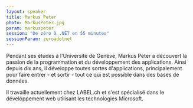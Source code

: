 ```yaml
---
layout: speaker
title: Markus Peter
photo: MarkusPeter.jpg
param: markuspeter
session: "De zéro à .NET en 55 minutes"
sessionParam: zeroadotnet
---
```


Pendant ses études à l'Université de Genève, Markus Peter a découvert la passion de la programmation et du développement
des applications. Ainsi depuis dix ans, il développe toutes sortes d'applications, principalement pour faire entrer -
et sortir - tout ce qui est possible dans des bases de données.

Il travaille actuellement chez LABEL.ch et s'est spécialisé dans le développement web utilisant les technologies Microsoft.